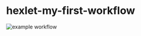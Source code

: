 # hexlet-my-first-workflow
![example workflow](https://github.com/tatika9/hexlet-my-first-workflow/actions/workflows/hello-world.yml/badge.svg)
